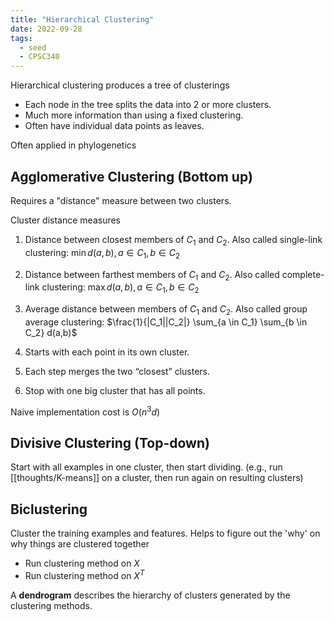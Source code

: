 ```yaml
---
title: "Hierarchical Clustering"
date: 2022-09-28
tags:
  - seed
  - CPSC340
---
```


Hierarchical clustering produces a tree of clusterings

- Each node in the tree splits the data into 2 or more clusters.
- Much more information than using a fixed clustering.
- Often have individual data points as leaves.

Often applied in phylogenetics

## Agglomerative Clustering (Bottom up)

Requires a "distance" measure between two clusters.

Cluster distance measures

1. Distance between closest members of $C_1$ and $C_2$. Also called single-link clustering: $\min d(a,b), a \in C_1, b \in C_2$
2. Distance between farthest members of $C_1$ and $C_2$. Also called complete-link clustering: $\max d(a,b), a \in C_1, b \in C_2$
3. Average distance between members of $C_1$ and $C_2$. Also called group average clustering: $\frac{1}{|C_1||C_2|} \sum_{a \in C_1} \sum_{b \in C_2} d(a,b)$

4. Starts with each point in its own cluster.
5. Each step merges the two “closest” clusters.
6. Stop with one big cluster that has all points.

Naive implementation cost is $O(n^3d)$

## Divisive Clustering (Top-down)

Start with all examples in one cluster, then start dividing. (e.g., run [[thoughts/K-means]] on a cluster, then run again on resulting clusters)

## Biclustering

Cluster the training examples and features. Helps to figure out the 'why' on why things are clustered together

- Run clustering method on $X$
- Run clustering method on $X^T$

A **dendrogram** describes the hierarchy of clusters generated by the clustering methods.
